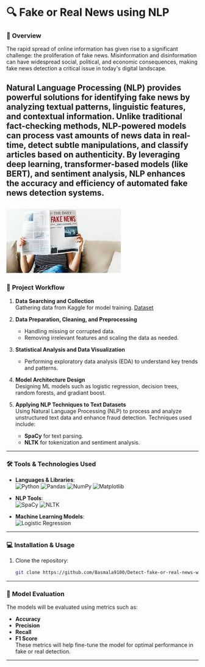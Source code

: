 # 🔍 Fake or Real News using NLP

### 📜 **Overview**  
The rapid spread of online information has given rise to a significant challenge: the proliferation of fake news. Misinformation and disinformation can have widespread social, political, and economic consequences, making fake news detection a critical issue in today's digital landscape.

Natural Language Processing (NLP) provides powerful solutions for identifying fake news by analyzing textual patterns, linguistic features, and contextual information. Unlike traditional fact-checking methods, NLP-powered models can process vast amounts of news data in real-time, detect subtle manipulations, and classify articles based on authenticity. By leveraging deep learning, transformer-based models (like BERT), and sentiment analysis, NLP enhances the accuracy and efficiency of automated fake news detection systems.
---
![Fake News](https://github.com/Basmala9100/Detect-fake-or-real-news-with-NLP/blob/main/images/project_image.jpeg)
---
### 🚀 **Project Workflow**

1. **Data Searching and Collection**  
   Gathering data from Kaggle for model training.
   [Dataset](https://www.kaggle.com/competitions/gdsc-ml-workshop-final-project/data)

2. **Data Preparation, Cleaning, and Preprocessing**  
   - Handling missing or corrupted data.
   - Removing irrelevant features and scaling the data as needed.

3. **Statistical Analysis and Data Visualization**  
   - Performing exploratory data analysis (EDA) to understand key trends and patterns.

4. **Model Architecture Design**  
   Designing ML models such as logistic regression, decision trees, random forests, and gradiant boost.

5. **Applying NLP Techniques to Text Datasets**  
   Using Natural Language Processing (NLP) to process and analyze unstructured text data and enhance fraud detection. Techniques used include:
   - **SpaCy** for text parsing.
   - **NLTK** for tokenization and sentiment analysis.

---
### 🛠️ **Tools & Technologies Used**

- **Languages & Libraries**:  
  ![Python](https://img.shields.io/badge/Python-3776AB?style=flat&logo=python&logoColor=white) ![Pandas](https://img.shields.io/badge/Pandas-150458?style=flat&logo=pandas&logoColor=white) ![NumPy](https://img.shields.io/badge/NumPy-013243?style=flat&logo=numpy&logoColor=white) ![Matplotlib](https://img.shields.io/badge/Matplotlib-315796?style=flat&logo=matplotlib&logoColor=white)  

- **NLP Tools**:  
  ![SpaCy](https://img.shields.io/badge/SpaCy-000000?style=flat&logo=spacy&logoColor=white) ![NLTK](https://img.shields.io/badge/NLTK-339933?style=flat&logo=nltk&logoColor=white)

- **Machine Learning Models**:  
  ![Logistic Regression](https://img.shields.io/badge/Logistic_Regression-007D9C?style=flat&logo=logistic-regression&logoColor=white)

---
### 💻 **Installation & Usage**

1. Clone the repository:
   ```bash
   git clone https://github.com/Basmala9100/Detect-fake-or-real-news-with-NLP
   ```
---
### 🧠 **Model Evaluation**  
The models will be evaluated using metrics such as:  
- **Accuracy**  
- **Precision**  
- **Recall**  
- **F1 Score**  
These metrics will help fine-tune the model for optimal performance in fake or real detection.

---
